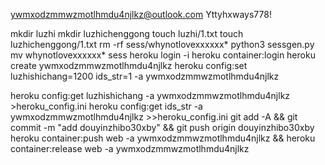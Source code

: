 ywmxodzmmwzmotlhmdu4njlkz@outlook.com
Yttyhxways778!

mkdir luzhi
mkdir luzhichenggong
touch luzhi/1.txt
touch luzhichenggong/1.txt
rm -rf sess/whynotlovexxxxxx*
python3 sessgen.py
mv whynotlovexxxxxx* sess
heroku login -i
heroku container:login
heroku create ywmxodzmmwzmotlhmdu4njlkz
heroku config:set luzhishichang=1200 ids_str=1 -a ywmxodzmmwzmotlhmdu4njlkz

heroku config:get luzhishichang -a ywmxodzmmwzmotlhmdu4njlkz >heroku_config.ini
heroku config:get ids_str -a ywmxodzmmwzmotlhmdu4njlkz >>heroku_config.ini
git add -A && git commit -m "add douyinzhibo30xby" && git push origin douyinzhibo30xby
heroku container:push web -a ywmxodzmmwzmotlhmdu4njlkz && heroku container:release web -a ywmxodzmmwzmotlhmdu4njlkz